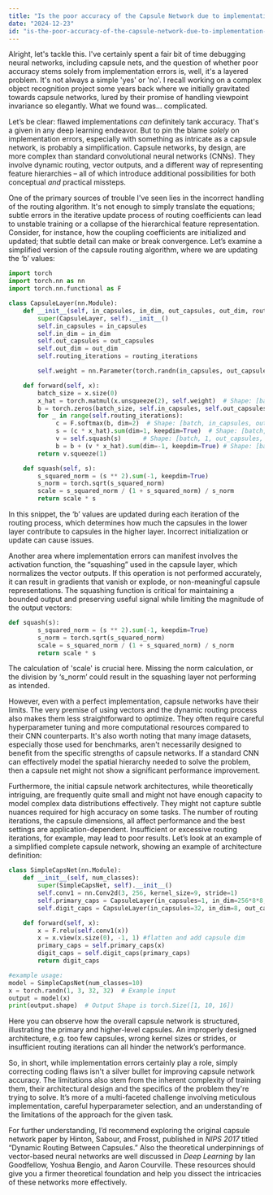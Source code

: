 ```yaml
---
title: "Is the poor accuracy of the Capsule Network due to implementation errors?"
date: "2024-12-23"
id: "is-the-poor-accuracy-of-the-capsule-network-due-to-implementation-errors"
---
```


Alright, let's tackle this. I've certainly spent a fair bit of time debugging neural networks, including capsule nets, and the question of whether poor accuracy stems solely from implementation errors is, well, it's a layered problem. It's not always a simple 'yes' or 'no'. I recall working on a complex object recognition project some years back where we initially gravitated towards capsule networks, lured by their promise of handling viewpoint invariance so elegantly. What we found was... complicated.

Let’s be clear: flawed implementations *can* definitely tank accuracy. That's a given in any deep learning endeavor. But to pin the blame *solely* on implementation errors, especially with something as intricate as a capsule network, is probably a simplification. Capsule networks, by design, are more complex than standard convolutional neural networks (CNNs). They involve dynamic routing, vector outputs, and a different way of representing feature hierarchies – all of which introduce additional possibilities for both conceptual *and* practical missteps.

One of the primary sources of trouble I've seen lies in the incorrect handling of the routing algorithm. It's not enough to simply translate the equations; subtle errors in the iterative update process of routing coefficients can lead to unstable training or a collapse of the hierarchical feature representation. Consider, for instance, how the coupling coefficients are initialized and updated; that subtle detail can make or break convergence. Let’s examine a simplified version of the capsule routing algorithm, where we are updating the ‘b’ values:

```python
import torch
import torch.nn as nn
import torch.nn.functional as F

class CapsuleLayer(nn.Module):
    def __init__(self, in_capsules, in_dim, out_capsules, out_dim, routing_iterations):
        super(CapsuleLayer, self).__init__()
        self.in_capsules = in_capsules
        self.in_dim = in_dim
        self.out_capsules = out_capsules
        self.out_dim = out_dim
        self.routing_iterations = routing_iterations

        self.weight = nn.Parameter(torch.randn(in_capsules, out_capsules, in_dim, out_dim))

    def forward(self, x):
        batch_size = x.size(0)
        x_hat = torch.matmul(x.unsqueeze(2), self.weight)  # Shape: [batch, in_capsules, out_capsules, out_dim]
        b = torch.zeros(batch_size, self.in_capsules, self.out_capsules, 1).to(x.device) # Shape: [batch, in_capsules, out_capsules, 1]
        for _ in range(self.routing_iterations):
             c = F.softmax(b, dim=2)  # Shape: [batch, in_capsules, out_capsules, 1]
             s = (c * x_hat).sum(dim=1, keepdim=True)  # Shape: [batch, 1, out_capsules, out_dim]
             v = self.squash(s)      # Shape: [batch, 1, out_capsules, out_dim]
             b = b + (v * x_hat).sum(dim=-1, keepdim=True) # Shape: [batch, in_capsules, out_capsules, 1]
        return v.squeeze(1)

    def squash(self, s):
        s_squared_norm = (s ** 2).sum(-1, keepdim=True)
        s_norm = torch.sqrt(s_squared_norm)
        scale = s_squared_norm / (1 + s_squared_norm) / s_norm
        return scale * s
```
In this snippet, the ‘b’ values are updated during each iteration of the routing process, which determines how much the capsules in the lower layer contribute to capsules in the higher layer. Incorrect initialization or update can cause issues.

Another area where implementation errors can manifest involves the activation function, the “squashing” used in the capsule layer, which normalizes the vector outputs. If this operation is not performed accurately, it can result in gradients that vanish or explode, or non-meaningful capsule representations. The squashing function is critical for maintaining a bounded output and preserving useful signal while limiting the magnitude of the output vectors:

```python
def squash(s):
        s_squared_norm = (s ** 2).sum(-1, keepdim=True)
        s_norm = torch.sqrt(s_squared_norm)
        scale = s_squared_norm / (1 + s_squared_norm) / s_norm
        return scale * s
```

The calculation of 'scale' is crucial here. Missing the norm calculation, or the division by ‘s_norm’ could result in the squashing layer not performing as intended.

However, even with a perfect implementation, capsule networks have their limits. The very premise of using vectors and the dynamic routing process also makes them less straightforward to optimize. They often require careful hyperparameter tuning and more computational resources compared to their CNN counterparts. It's also worth noting that many image datasets, especially those used for benchmarks, aren't necessarily designed to benefit from the specific strengths of capsule networks. If a standard CNN can effectively model the spatial hierarchy needed to solve the problem, then a capsule net might not show a significant performance improvement.

Furthermore, the initial capsule network architectures, while theoretically intriguing, are frequently quite small and might not have enough capacity to model complex data distributions effectively. They might not capture subtle nuances required for high accuracy on some tasks. The number of routing iterations, the capsule dimensions, all affect performance and the best settings are application-dependent. Insufficient or excessive routing iterations, for example, may lead to poor results. Let’s look at an example of a simplified complete capsule network, showing an example of architecture definition:

```python
class SimpleCapsNet(nn.Module):
    def __init__(self, num_classes):
        super(SimpleCapsNet, self).__init__()
        self.conv1 = nn.Conv2d(3, 256, kernel_size=9, stride=1)
        self.primary_caps = CapsuleLayer(in_capsules=1, in_dim=256*8*8, out_capsules=32, out_dim=8, routing_iterations=1)
        self.digit_caps = CapsuleLayer(in_capsules=32, in_dim=8, out_capsules=num_classes, out_dim=16, routing_iterations=3)

    def forward(self, x):
        x = F.relu(self.conv1(x))
        x = x.view(x.size(0), -1, 1) #flatten and add capsule dim
        primary_caps = self.primary_caps(x)
        digit_caps = self.digit_caps(primary_caps)
        return digit_caps

#example usage:
model = SimpleCapsNet(num_classes=10)
x = torch.randn(1, 3, 32, 32)  # Example input
output = model(x)
print(output.shape)  # Output Shape is torch.Size([1, 10, 16])
```

Here you can observe how the overall capsule network is structured, illustrating the primary and higher-level capsules. An improperly designed architecture, e.g. too few capsules, wrong kernel sizes or strides, or insufficient routing iterations can all hinder the network’s performance.

So, in short, while implementation errors certainly play a role, simply correcting coding flaws isn't a silver bullet for improving capsule network accuracy. The limitations also stem from the inherent complexity of training them, their architectural design and the specifics of the problem they're trying to solve. It’s more of a multi-faceted challenge involving meticulous implementation, careful hyperparameter selection, and an understanding of the limitations of the approach for the given task.

For further understanding, I’d recommend exploring the original capsule network paper by Hinton, Sabour, and Frosst, published in *NIPS 2017* titled “Dynamic Routing Between Capsules.” Also the theoretical underpinnings of vector-based neural networks are well discussed in *Deep Learning* by Ian Goodfellow, Yoshua Bengio, and Aaron Courville. These resources should give you a firmer theoretical foundation and help you dissect the intricacies of these networks more effectively.
